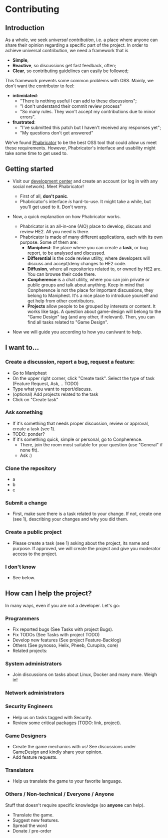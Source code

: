 # Contributing

## Introduction

As a whole, we seek *universal contribution*, i.e. a place where anyone can share their opinion regarding a specific part of the project. In order to achieve universal contribution, we need a framework that is

 - **Simple**, 
 - **Reactive**, so discussions get fast feedback, often;
 - **Clear**, so contributing guidelines can easily be followed;
 

This framework prevents some common problems with OSS. Mainly, we don't want the contributor to feel:

- **intimidated**:
    - "There is nothing useful I can add to these discussions";
    - "I don't understand their commit review process"
    - "So many rules. They won't accept my contributions due to minor errors".
- **frustrated**:
    - "I've submitted this patch but I haven't received any responses yet";
    - "My questions don't get answered"


We've found [Phabricator](http://phabricator.org) to be the best OSS tool that could allow us meet these requirements. However, Phabricator's interface and usability might take some time to get used to.

## Getting started 

- Visit our [development center](https://dev.hackerexperience.com) and create an account (or log in with any social network). Meet Phabricator!

    - First of all, **don't panic**.
    - Phabricator's interface *is* hard-to-use. It might take a while, but you'll get used to it. Don't worry.
    
    
- Now, a quick explanation on how Phabricator works.  
    - Phabricator is an all-in-one (AIO) place to develop, discuss and review HE2. All you need is there.
    - Phabricator is made of many different applications, each with its own purpose. Some of them are:
        - **Maniphest**: the place where you can create a **task**, or bug report, to be analysed and discussed.
        - **Differential** is the code review utility, where developers will discuss and accept/deny changes to HE2 code.
        - **Diffusion**, where all repositories related to, or owned by HE2 are. You can browse their code there.
        - **Conpherence** is a chat utility, where you can join private or public groups and talk about anything. Keep in mind that Conpherence is not the place for important discussions, they belong to Maniphest. It's a nice place to introduce yourself and get help from other contributors.
        - **Projects** allow people to be grouped by interests or content. It works like tags. A question about game-design will belong to the "Game Design" tag (and any other, if relevant). Then, you can find all tasks related to "Game Design".


- Now we will guide you according to how you can/want to help.


## I want to...

### Create a discussion, report a bug, request a feature:

- Go to Maniphest
- On the upper right corner, click "Create task". Select the type of task (Feature Request, Ask, .. TODO)
- Type what you want to report/discuss.
- (optional) Add projects related to the task
- Click on "Create task"

### Ask something

- If it's something that needs proper discussion, review or approval, create a task (see 1).
- TODO: ponder?
- If it's something quick, simple or personal, go to Conpherence.
    - There, join the room most suitable for your question (use "General" if none fit).
    - Ask :)

### Clone the repository

- a
- b
- c

### Submit a change

- First, make sure there is a task related to your change. If not, create one (see 1), describing your changes and why you did them.

### Create a public project

- Please create a task (see 1) asking about the project, its name and purpose. If approved, we will create the project and give you moderator access to the project.

### I don't know
- See below.

## How can I help the project?

In many ways, even if you are not a developer. Let's go:

### Programmers

- Fix reported bugs (See Tasks with project Bugs).
- Fix TODOs (See Tasks with project TODO)
- Develop new features (See project Feature-Backlog)
- Others (See pynosso, Helix, Pheeb, Curupira, core)
- Related projects:

### System administrators

- Join discussions on tasks about Linux, Docker and many more. Weigh in!

### Network administrators

### Security Engineers

- Help us on tasks tagged with Security.
- Review some critical packages (TODO: link, project).

### Game Designers

- Create the game mechanics with us! See discussions under GameDesign and kindly share your opinion.
- Add feature requests.

### Translators

- Help us translate the game to your favorite language.

### Others / Non-technical / Everyone / Anyone
Stuff that doesn't require specific knowledge (so **anyone** can help).

- Translate the game.
- Suggest new features.
- Spread the word
- Donate / pre-order